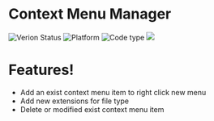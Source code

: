 # Context Menu Manager
![Verion Status](https://img.shields.io/badge/version-0.0.3-orange) ![Platform](https://img.shields.io/badge/platform-Windows-lightgrey) ![Code type](https://img.shields.io/badge/C%23-.Net%204.5-green) ![](https://img.shields.io/badge/repo%20status-WIP-yellowgreen)

# Features!

  - Add an exist context menu item to right click new menu
  - Add new extensions for file type
  - Delete or modified exist context menu item


